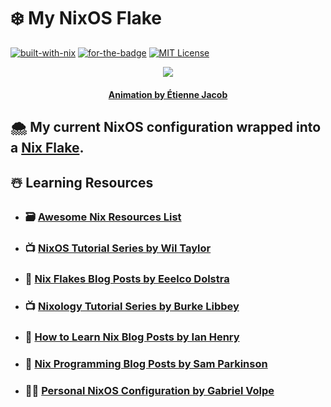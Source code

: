 # :snowflake: **My NixOS Flake**

[![built-with-nix](https://builtwithnix.org/badge.svg)](https://builtwithnix.org)
[![for-the-badge](https://forthebadge.com/images/badges/winter-is-coming.svg)](https://forthebadge.com)
[![MIT License][license-shield]][license-url]

<p align="center">
    <img src="https://bleuje.github.io/gifset/2017/gifs/2017_27_folds1.gif">
</p>

<h4 align="center">
    <p><a href="https://twitter.com/etiennejcb/">Animation by Étienne Jacob</a></p>
</h4>

## :cloud_with_snow: My current NixOS configuration wrapped into a [Nix Flake](https://nixos.wiki/wiki/Flakes).

## :snowman_with_snow: Learning Resources

- ### :card_file_box: [Awesome Nix Resources List](https://github.com/nix-community/awesome-nix)

- ### :tv: [NixOS Tutorial Series by Wil Taylor](https://www.youtube.com/playlist?list=PL-saUBvIJzOkjAw_vOac75v-x6EzNzZq-)

- ### :thought_balloon: [Nix Flakes Blog Posts by Eeelco Dolstra](https://www.tweag.io/blog/2020-05-25-flakes/)

- ### :tv: [Nixology Tutorial Series by Burke Libbey](https://www.youtube.com/playlist?list=PLRGI9KQ3_HP_OFRG6R-p4iFgMSK1t5BHs)

- ### :thought_balloon: [How to Learn Nix Blog Posts by Ian Henry](https://ianthehenry.com/posts/how-to-learn-nix/)

- ### :thought_balloon: [Nix Programming Blog Posts by Sam Parkinson](https://www.sam.today/blog/environments-with-nix-shell-learning-nix-pt-1/)

- ### :man_technologist: [Personal NixOS Configuration by Gabriel Volpe](https://github.com/gvolpe/nix-config)

<!-- MARKDOWN LINKS -->

[license-shield]: https://img.shields.io/github/license/tensorush/My-NixOS-Flake.svg?style=for-the-badge
[license-url]: https://github.com/tensorush/My-NixOS-Flake/blob/master/LICENSE.md
